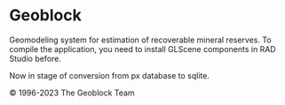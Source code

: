 # Geoblock
Geomodeling system for estimation of recoverable mineral reserves.
To compile the application, you need to install GLScene components in RAD Studio before. 

Now in stage of conversion from px database to sqlite.

© 1996-2023 The Geoblock Team
